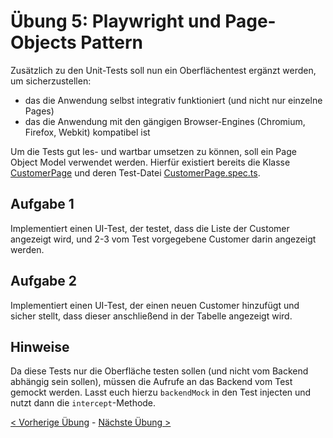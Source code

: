 # Übung 5: Playwright und Page-Objects Pattern

Zusätzlich zu den Unit-Tests soll nun ein Oberflächentest ergänzt werden, um sicherzustellen:
* das die Anwendung selbst integrativ funktioniert (und nicht nur einzelne Pages)
* das die Anwendung mit den gängigen Browser-Engines (Chromium, Firefox, Webkit) kompatibel ist

Um die Tests gut les- und wartbar umsetzen zu können, soll ein Page Object Model verwendet werden.
Hierfür existiert bereits die Klasse [CustomerPage](../frontend-vue/test/pages/CustomerPage.ts) und deren Test-Datei [CustomerPage.spec.ts](../frontend-vue/test/ui/CustomerPage.spec.ts).

## Aufgabe 1

Implementiert einen UI-Test, der testet, dass die Liste der Customer angezeigt wird, und 2-3 vom Test vorgegebene Customer darin angezeigt werden.

## Aufgabe 2

Implementiert einen UI-Test, der einen neuen Customer hinzufügt und sicher stellt, dass dieser anschließend in der Tabelle angezeigt wird.

## Hinweise

Da diese Tests nur die Oberfläche testen sollen (und nicht vom Backend abhängig sein sollen), müssen die Aufrufe an das Backend vom Test gemockt werden.
Lasst euch hierzu `backendMock` in den Test injecten und nutzt dann die `intercept`-Methode.

[< Vorherige Übung](./Uebung_4.md) - [Nächste Übung >](./Uebung_6.md)
